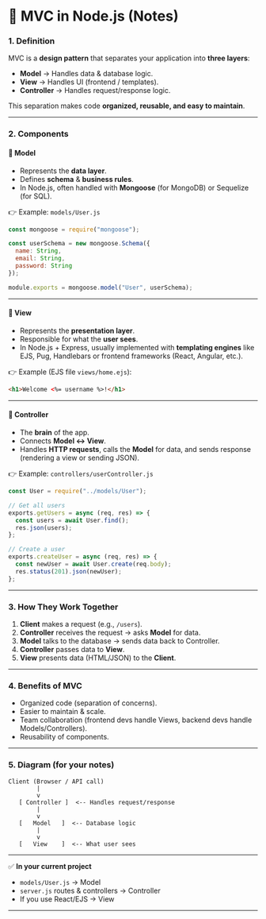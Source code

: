 
# 📌 MVC in Node.js (Notes)

### 1. **Definition**

MVC is a **design pattern** that separates your application into **three layers**:

* **Model** → Handles data & database logic.
* **View** → Handles UI (frontend / templates).
* **Controller** → Handles request/response logic.

This separation makes code **organized, reusable, and easy to maintain**.

---

### 2. **Components**

#### 🔹 Model

* Represents the **data layer**.
* Defines **schema** & **business rules**.
* In Node.js, often handled with **Mongoose** (for MongoDB) or Sequelize (for SQL).

👉 Example: `models/User.js`

```js
const mongoose = require("mongoose");

const userSchema = new mongoose.Schema({
  name: String,
  email: String,
  password: String
});

module.exports = mongoose.model("User", userSchema);
```

---

#### 🔹 View

* Represents the **presentation layer**.
* Responsible for what the **user sees**.
* In Node.js + Express, usually implemented with **templating engines** like EJS, Pug, Handlebars or frontend frameworks (React, Angular, etc.).

👉 Example (EJS file `views/home.ejs`):

```html
<h1>Welcome <%= username %>!</h1>
```

---

#### 🔹 Controller

* The **brain** of the app.
* Connects **Model ↔ View**.
* Handles **HTTP requests**, calls the **Model** for data, and sends response (rendering a view or sending JSON).

👉 Example: `controllers/userController.js`

```js
const User = require("../models/User");

// Get all users
exports.getUsers = async (req, res) => {
  const users = await User.find();
  res.json(users);
};

// Create a user
exports.createUser = async (req, res) => {
  const newUser = await User.create(req.body);
  res.status(201).json(newUser);
};
```

---

### 3. **How They Work Together**

1. **Client** makes a request (e.g., `/users`).
2. **Controller** receives the request → asks **Model** for data.
3. **Model** talks to the database → sends data back to Controller.
4. **Controller** passes data to **View**.
5. **View** presents data (HTML/JSON) to the **Client**.

---

### 4. **Benefits of MVC**

* Organized code (separation of concerns).
* Easier to maintain & scale.
* Team collaboration (frontend devs handle Views, backend devs handle Models/Controllers).
* Reusability of components.

---

### 5. **Diagram** (for your notes)

```
Client (Browser / API call)
        |
        v
   [ Controller ]  <-- Handles request/response
        |
        v
   [   Model   ]  <-- Database logic
        |
        v
   [   View    ]  <-- What user sees
```

---

✅ **In your current project**

* `models/User.js` → Model
* `server.js` routes & controllers → Controller
* If you use React/EJS → View

---

